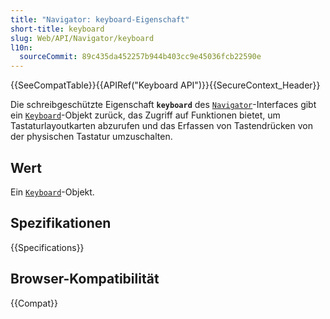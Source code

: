 ```yaml
---
title: "Navigator: keyboard-Eigenschaft"
short-title: keyboard
slug: Web/API/Navigator/keyboard
l10n:
  sourceCommit: 89c435da452257b944b403cc9e45036fcb22590e
---
```


{{SeeCompatTable}}{{APIRef("Keyboard API")}}{{SecureContext_Header}}

Die schreibgeschützte Eigenschaft **`keyboard`** des [`Navigator`](/de/docs/Web/API/Navigator)-Interfaces gibt ein [`Keyboard`](/de/docs/Web/API/Keyboard)-Objekt zurück, das Zugriff auf Funktionen bietet, um Tastaturlayoutkarten abzurufen und das Erfassen von Tastendrücken von der physischen Tastatur umzuschalten.

## Wert

Ein [`Keyboard`](/de/docs/Web/API/Keyboard)-Objekt.

## Spezifikationen

{{Specifications}}

## Browser-Kompatibilität

{{Compat}}
